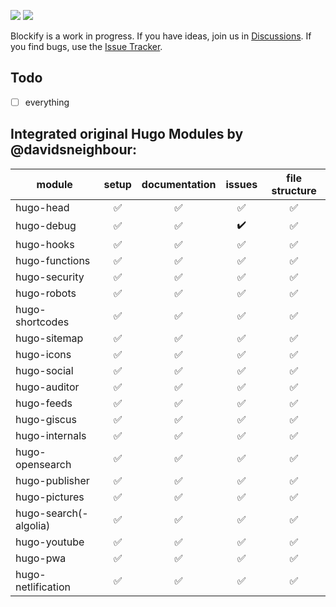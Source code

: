 ![](https://img.shields.io/codacy/grade/ba388dd2c5de4f698bc0e4fd903b8a56?color=%23ff5500&logo=codacy&logoColor=%23ff5500&style=for-the-badge) [![](https://img.shields.io/github/issues/davidsneighbour/hugo-blockify?color=%23559900&logo=github&style=for-the-badge)](https://github.com/davidsneighbour/hugo-blockify/issues)

Blockify is a work in progress. If you have ideas, join us in [Discussions](https://github.com/davidsneighbour/hugo-blockify). If you find bugs, use the [Issue Tracker](https://github.com/davidsneighbour/hugo-blockify/issues).

## Todo

- [ ] everything

## Integrated original Hugo Modules by @davidsneighbour:

<!-- prettier-ignore-start -->
| module                |       setup        |   documentation    |       issues       |   file structure   |
| --------------------- | :----------------: | :----------------: | :----------------: | :----------------: |
| hugo-head             | :white_check_mark: | :white_check_mark: | :white_check_mark: | :white_check_mark: |
| hugo-debug            | :white_check_mark: | :white_check_mark: | :heavy_check_mark: | :white_check_mark: |
| hugo-hooks            | :white_check_mark: | :white_check_mark: | :white_check_mark: | :white_check_mark: |
| hugo-functions        | :white_check_mark: | :white_check_mark: | :white_check_mark: | :white_check_mark: |
| hugo-security         | :white_check_mark: | :white_check_mark: | :white_check_mark: | :white_check_mark: |
| hugo-robots           | :white_check_mark: | :white_check_mark: | :white_check_mark: | :white_check_mark: |
| hugo-shortcodes       | :white_check_mark: | :white_check_mark: | :white_check_mark: | :white_check_mark: |
| hugo-sitemap          | :white_check_mark: | :white_check_mark: | :white_check_mark: | :white_check_mark: |
| hugo-icons            | :white_check_mark: | :white_check_mark: | :white_check_mark: | :white_check_mark: |
| hugo-social           | :white_check_mark: | :white_check_mark: | :white_check_mark: | :white_check_mark: |
| hugo-auditor          | :white_check_mark: | :white_check_mark: | :white_check_mark: | :white_check_mark: |
| hugo-feeds            | :white_check_mark: | :white_check_mark: | :white_check_mark: | :white_check_mark: |
| hugo-giscus           | :white_check_mark: | :white_check_mark: | :white_check_mark: | :white_check_mark: |
| hugo-internals        | :white_check_mark: | :white_check_mark: | :white_check_mark: | :white_check_mark: |
| hugo-opensearch       | :white_check_mark: | :white_check_mark: | :white_check_mark: | :white_check_mark: |
| hugo-publisher        | :white_check_mark: | :white_check_mark: | :white_check_mark: | :white_check_mark: |
| hugo-pictures         | :white_check_mark: | :white_check_mark: | :white_check_mark: | :white_check_mark: |
| hugo-search(-algolia) | :white_check_mark: | :white_check_mark: | :white_check_mark: | :white_check_mark: |
| hugo-youtube          | :white_check_mark: | :white_check_mark: | :white_check_mark: | :white_check_mark: |
| hugo-pwa              | :white_check_mark: | :white_check_mark: | :white_check_mark: | :white_check_mark: |
| hugo-netlification    | :white_check_mark: | :white_check_mark: | :white_check_mark: | :white_check_mark: |
<!-- prettier-ignore-end -->
